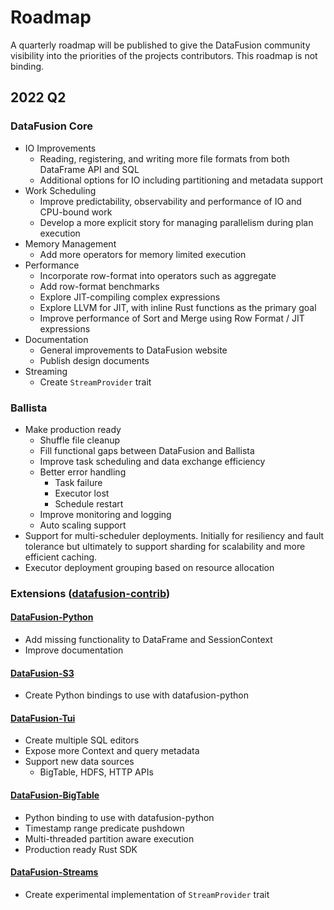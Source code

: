 <!---
  Licensed to the Apache Software Foundation (ASF) under one
  or more contributor license agreements.  See the NOTICE file
  distributed with this work for additional information
  regarding copyright ownership.  The ASF licenses this file
  to you under the Apache License, Version 2.0 (the
  "License"); you may not use this file except in compliance
  with the License.  You may obtain a copy of the License at

    http://www.apache.org/licenses/LICENSE-2.0

  Unless required by applicable law or agreed to in writing,
  software distributed under the License is distributed on an
  "AS IS" BASIS, WITHOUT WARRANTIES OR CONDITIONS OF ANY
  KIND, either express or implied.  See the License for the
  specific language governing permissions and limitations
  under the License.
-->

# Roadmap

A quarterly roadmap will be published to give the DataFusion community visibility into the priorities of the projects contributors. This roadmap is not binding.

## 2022 Q2

### DataFusion Core

- IO Improvements
  - Reading, registering, and writing more file formats from both DataFrame API and SQL
  - Additional options for IO including partitioning and metadata support
- Work Scheduling
  - Improve predictability, observability and performance of IO and CPU-bound work
  - Develop a more explicit story for managing parallelism during plan execution
- Memory Management
  - Add more operators for memory limited execution
- Performance
  - Incorporate row-format into operators such as aggregate
  - Add row-format benchmarks
  - Explore JIT-compiling complex expressions
  - Explore LLVM for JIT, with inline Rust functions as the primary goal
  - Improve performance of Sort and Merge using Row Format / JIT expressions
- Documentation
  - General improvements to DataFusion website
  - Publish design documents
- Streaming
  - Create `StreamProvider` trait

### Ballista

- Make production ready
  - Shuffle file cleanup
  - Fill functional gaps between DataFusion and Ballista
  - Improve task scheduling and data exchange efficiency
  - Better error handling
    - Task failure
    - Executor lost
    - Schedule restart
  - Improve monitoring and logging
  - Auto scaling support
- Support for multi-scheduler deployments. Initially for resiliency and fault tolerance but ultimately to support sharding for scalability and more efficient caching.
- Executor deployment grouping based on resource allocation

### Extensions ([datafusion-contrib](https://github.com/datafusion-contrib]))

#### [DataFusion-Python](https://github.com/datafusion-contrib/datafusion-python)

- Add missing functionality to DataFrame and SessionContext
- Improve documentation

#### [DataFusion-S3](https://github.com/datafusion-contrib/datafusion-objectstore-s3)

- Create Python bindings to use with datafusion-python

#### [DataFusion-Tui](https://github.com/datafusion-contrib/datafusion-tui)

- Create multiple SQL editors
- Expose more Context and query metadata
- Support new data sources
  - BigTable, HDFS, HTTP APIs

#### [DataFusion-BigTable](https://github.com/datafusion-contrib/datafusion-bigtable)

- Python binding to use with datafusion-python
- Timestamp range predicate pushdown
- Multi-threaded partition aware execution
- Production ready Rust SDK

#### [DataFusion-Streams](https://github.com/datafusion-contrib/datafusion-streams)

- Create experimental implementation of `StreamProvider` trait
